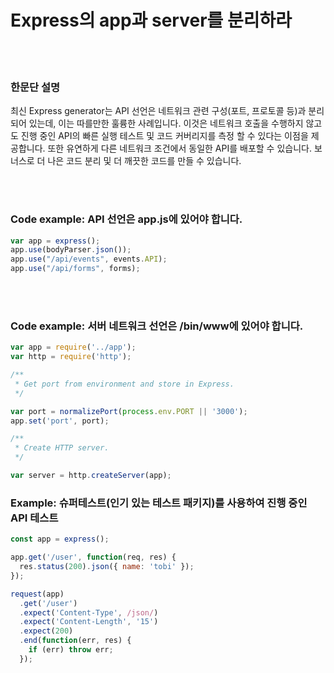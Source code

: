 # Express의 app과 server를 분리하라

<br/><br/>

### 한문단 설명

최신 Express generator는 API 선언은 네트워크 관련 구성(포트, 프로토콜 등)과 분리되어 있는데, 이는 따를만한 훌륭한 사례입니다. 이것은 네트워크 호출을 수행하지 않고도 진행 중인 API의 빠른 실행 테스트 및 코드 커버리지를 측정 할 수 있다는 이점을 제공합니다. 또한 유연하게 다른 네트워크 조건에서 동일한 API를 배포할 수 있습니다. 보너스로 더 나은 코드 분리 및 더 깨끗한 코드를 만들 수 있습니다.

<br/><br/>

### Code example: API 선언은 app.js에 있어야 합니다.

```javascript
var app = express();
app.use(bodyParser.json());
app.use("/api/events", events.API);
app.use("/api/forms", forms);
```

<br/><br/>

### Code example: 서버 네트워크 선언은 /bin/www에 있어야 합니다.

```javascript
var app = require('../app');
var http = require('http');

/**
 * Get port from environment and store in Express.
 */

var port = normalizePort(process.env.PORT || '3000');
app.set('port', port);

/**
 * Create HTTP server.
 */

var server = http.createServer(app);
```

### Example: 슈퍼테스트(인기 있는 테스트 패키지)를 사용하여 진행 중인 API 테스트

```javascript
const app = express();

app.get('/user', function(req, res) {
  res.status(200).json({ name: 'tobi' });
});

request(app)
  .get('/user')
  .expect('Content-Type', /json/)
  .expect('Content-Length', '15')
  .expect(200)
  .end(function(err, res) {
    if (err) throw err;
  });
````
